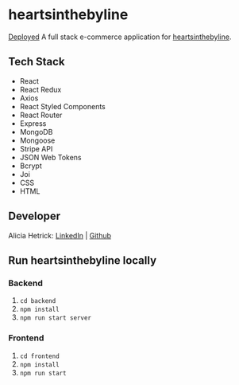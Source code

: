 # heartsinthebyline

[Deployed](https://heartsinthebyline2.netlify.app/) A full stack e-commerce application for [heartsinthebyline](https://www.etsy.com/shop/heartsinthebyline).

## Tech Stack

- React
- React Redux
- Axios
- React Styled Components
- React Router
- Express
- MongoDB
- Mongoose
- Stripe API
- JSON Web Tokens
- Bcrypt
- Joi
- CSS
- HTML

## Developer

Alicia Hetrick: [LinkedIn](https://www.linkedin.com/in/alicia-hetrick/) | [Github](https://github.com/aliciahetrick)

## Run heartsinthebyline locally

### Backend

1. `cd backend`
2. `npm install`
3. `npm run start server`

### Frontend

1. `cd frontend`
2. `npm install`
3. `npm run start`
